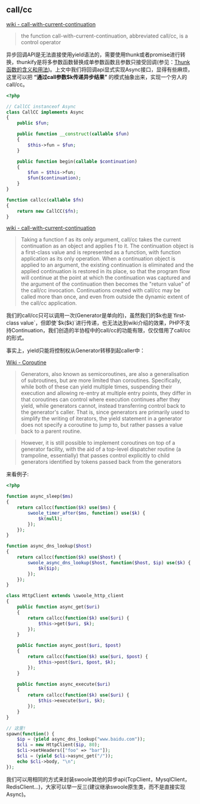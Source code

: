 ## call/cc

[wiki - call-with-current-continuation](https://en.wikipedia.org/wiki/Call-with-current-continuation)

> the function call-with-current-continuation, abbreviated call/cc, is a control operator

异步回调API是无法直接使用yield语法的，需要使用thunk或者promise进行转换，thunkify是将多参数函数替换成单参数函数且参数只接受回调(参见：[Thunk 函数的含义和用法](http://www.ruanyifeng.com/blog/2015/05/thunk.html))。上文中我们将回调api显式实现Async接口，显得有些麻烦，这里可以把 **“通过call参数$k传递异步结果”** 的模式抽象出来，实现一个穷人的call/cc。

```php
<?php

// CallCC instanceof Async
class CallCC implements Async
{
    public $fun;

    public function __construct(callable $fun)
    {
        $this->fun = $fun;
    }

    public function begin(callable $continuation)
    {
        $fun = $this->fun;
        $fun($continuation);
    }
}

function callcc(callable $fn)
{
    return new CallCC($fn);
}
```

[wiki - call-with-current-continuation](https://en.wikipedia.org/wiki/Call-with-current-continuation)

> Taking a function f as its only argument, call/cc takes the current continuation as an object and applies f to it. The continuation object is a first-class value and is represented as a function, with function application as its only operation. When a continuation object is applied to an argument, the existing continuation is eliminated and the applied continuation is restored in its place, so that the program flow will continue at the point at which the continuation was captured and the argument of the continuation then becomes the "return value" of the call/cc invocation. Continuations created with call/cc may be called more than once, and even from outside the dynamic extent of the call/cc application.

我们的call/cc只可以调用一次(Generator是单向的)，虽然我们的$k也是`first-class value`，但即使`$k($k)`进行传递，也无法达到wiki介绍的效果，PHP不支持Continuation，我们创造的半协程中的call/cc的功能有限，仅仅借用了call/cc的形式。

事实上，yield只能将控制权从Generator转移到起caller中：

[Wiki - Coroutine](https://en.wikipedia.org/wiki/Coroutine)

> Generators, also known as semicoroutines, are also a generalisation of subroutines, but are more limited than coroutines. Specifically, while both of these can yield multiple times, suspending their execution and allowing re-entry at multiple entry points, they differ in that coroutines can control where execution continues after they yield, while generators cannot, instead transferring control back to the generator's caller. That is, since generators are primarily used to simplify the writing of iterators, the yield statement in a generator does not specify a coroutine to jump to, but rather passes a value back to a parent routine.

> However, it is still possible to implement coroutines on top of a generator facility, with the aid of a top-level dispatcher routine (a trampoline, essentially) that passes control explicitly to child generators identified by tokens passed back from the generators


来看例子:


```php
<?php

function async_sleep($ms)
{
    return callcc(function($k) use($ms) {
        swoole_timer_after($ms, function() use($k) {
            $k(null);
        });
    });
}

function async_dns_lookup($host)
{
    return callcc(function($k) use($host) {
        swoole_async_dns_lookup($host, function($host, $ip) use($k) {
            $k($ip);
        });
    });
}

class HttpClient extends \swoole_http_client
{
    public function async_get($uri)
    {
        return callcc(function($k) use($uri) {
            $this->get($uri, $k);
        });
    }

    public function async_post($uri, $post)
    {
        return callcc(function($k) use($uri, $post) {
            $this->post($uri, $post, $k);
        });
    }

    public function async_execute($uri)
    {
        return callcc(function($k) use($uri) {
            $this->execute($uri, $k);
        });
    }
}

// 这里!
spawn(function() {
    $ip = (yield async_dns_lookup("www.baidu.com"));
    $cli = new HttpClient($ip, 80);
    $cli->setHeaders(["foo" => "bar"]);
    $cli = (yield $cli->async_get("/"));
    echo $cli->body, "\n";
});

```

我们可以用相同的方式来封装swoole其他的异步api(TcpClient，MysqlClient，RedisClient...)，大家可以举一反三(建议继承swoole原生类，而不是直接实现Async)。